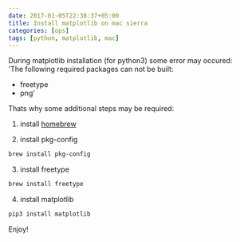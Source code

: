 ```yaml
---
date: 2017-01-05T22:38:37+05:00
title: Install matplotlib on mac sierra
categories: [ops]
tags: [python, matplotlib, mac]
---
```

During matplotlib installation (for python3) some error may occured:  
'The following required packages can not be built:  
* freetype  
* png'  

Thats why some additional steps may be required:

1. install [homebrew](http://brew.sh)

2. install pkg-config
```bash
brew install pkg-config
```

3. install freetype
```bash
brew install freetype
```

4. install matplotlib
```bash
pip3 install matplotlib
```

Enjoy!

